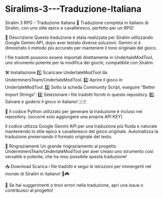 # Siralims-3---Traduzione-Italiana
Siralim 3 RPG - Traduzione Italiana 
🔹 Traduzione completa in italiano di Siralim, con uno stile epico e cavalleresco, perfetto per un RPG!

📖 Descrizione
Questa traduzione è stata realizzata per Siralim utilizzando Google Gemini API, dopo aver testato diverse soluzioni. Gemini si è dimostrato il metodo più accurato per mantenere il tono originale del gioco.

I file tradotti possono essere importati direttamente in UndertaleModTool, uno strumento potente per la modifica dei giochi, compatibile con Siralim.

🛠 Installazione
1️⃣ Scaricare UndertaleModTool da UnderminersTeam/UndertaleModTool.
2️⃣ Aprire il gioco in UndertaleModTool.
3️⃣ Sotto la scheda Community Script, eseguire "Better Import Strings".
4️⃣ Selezionare i file tradotti forniti in questo repository.
5️⃣ Salvare e godersi il gioco in italiano! 🇮🇹

📜 Il codice Python utilizzato per generare la traduzione è incluso nel repository. (occorre solo aggiungere una propria API KEY)

Il codice utilizza Google Gemini API per una traduzione più fluida e naturale mantenendo lo stile epico e cavalleresco del gioco originale.
Automatizza la traduzione preservando il formato originale del testo.

🙏 Ringraziamenti
Un grande ringraziamento al progetto UnderminersTeam/UndertaleModTool per aver creato uno strumento così versatile e potente, che ha reso possibile questa traduzione!

📥 Download
Scarica i file tradotti e segui le istruzioni per immergerti nel mondo di Siralim in italiano! 🚀🎮

📌 Se hai suggerimenti o trovi errori nella traduzione, apri una issue o contribuisci al progetto!
